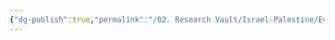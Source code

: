 ```yaml
---
{"dg-publish":true,"permalink":"/02. Research Vault/Israel-Palestine/Events/1951-1966 Reprisal Operations/","created":"2025-08-20T16:05:18.393-04:00","updated":"2025-08-21T16:57:09.968-04:00"}
---
```



